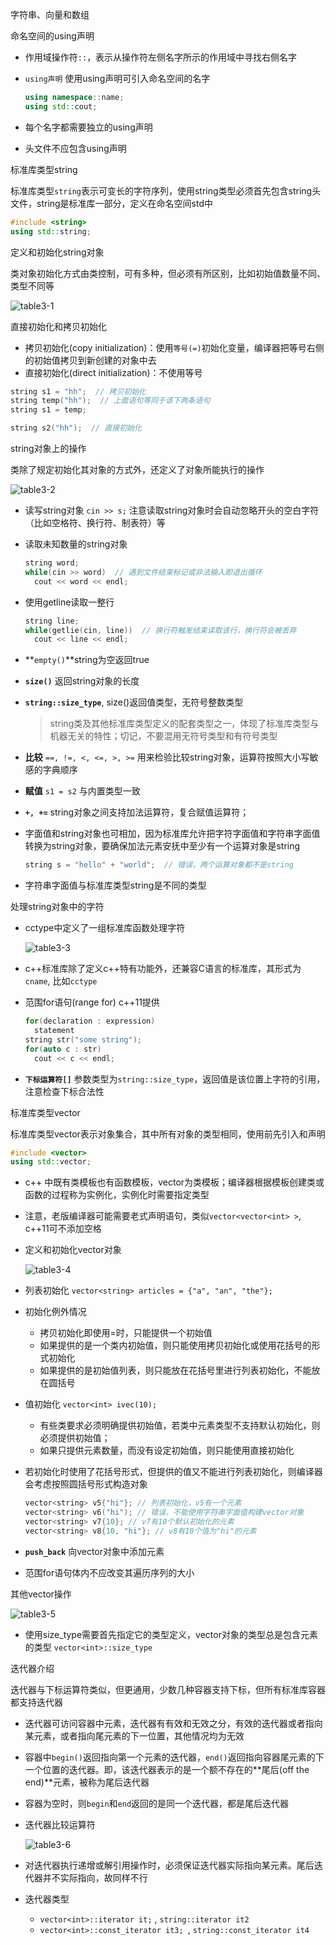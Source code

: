 字符串、向量和数组

命名空间的using声明

* 作用域操作符`::`，表示从操作符左侧名字所示的作用域中寻找右侧名字

* `using声明` 使用using声明可引入命名空间的名字

  ```c++
  using namespace::name;
  using std::cout;
  ```

* 每个名字都需要独立的using声明

* 头文件不应包含using声明



标准库类型string

标准库类型`string`表示可变长的字符序列，使用string类型必须首先包含string头文件，string是标准库一部分，定义在命名空间std中

```c++
#include <string>
using std::string;
```

定义和初始化string对象

类对象初始化方式由类控制，可有多种，但必须有所区别，比如初始值数量不同、类型不同等

![table3-1](./images/table3-1.jpg)

直接初始化和拷贝初始化

* 拷贝初始化(copy initialization)：使用`等号(=)`初始化变量，编译器把等号右侧的初始值拷贝到新创建的对象中去
* 直接初始化(direct initialization)：不使用等号

```c++
string s1 = "hh";  // 拷贝初始化
string temp("hh");  // 上面语句等同于该下两条语句
string s1 = temp;  

string s2("hh");  // 直接初始化
```

string对象上的操作

类除了规定初始化其对象的方式外，还定义了对象所能执行的操作

![table3-2](./images/table3-2.jpg)

* 读写string对象 `cin >> s;` 注意读取string对象时会自动忽略开头的空白字符（比如空格符、换行符、制表符）等

* 读取未知数量的string对象 

  ```c++
  string word;
  while(cin >> word)  // 遇到文件结束标记或非法输入即退出循环
  	cout << word << endl;
  ```

* 使用getline读取一整行

  ```c++
  string line;
  while(getlie(cin, line))  // 换行符触发结束读取该行，换行符会被丢弃
  	cout << line << endl;
  ```

* **`empty()`**string为空返回true

* **`size()`** 返回string对象的长度

* **`string::size_type`**, size()返回值类型，无符号整数类型

  >  string类及其他标准库类型定义的配套类型之一，体现了标准库类型与机器无关的特性；切记，不要混用无符号类型和有符号类型

* **比较** `==, !=, <, <=, >, >=` 用来检验比较string对象，运算符按照大小写敏感的字典顺序

* **赋值** `s1 = s2` 与内置类型一致

* **`+, +=`** string对象之间支持加法运算符，复合赋值运算符；

* 字面值和string对象也可相加，因为标准库允许把字符字面值和字符串字面值转换为string对象，要确保加法元素安抚中至少有一个运算对象是string

  ```c++
  string s = "hello" + "world";  // 错误，两个运算对象都不是string
  ```

* 字符串字面值与标准库类型string是不同的类型

处理string对象中的字符

* cctype中定义了一组标准库函数处理字符

  ![table3-3](./images/table3-3.jpg)

* c++标准库除了定义c++特有功能外，还兼容C语言的标准库，其形式为`cname`, 比如`cctype`

* 范围for语句(range for) c++11提供

  ```c++
  for(declaration : expression)
  	statement
  string str("some string");
  for(auto c : str)
    cout << c << endl;
  ```

* **`下标运算符[]`** 参数类型为`string::size_type`，返回值是该位置上字符的引用，注意检查下标合法性

标准库类型vector

标准库类型vector表示对象集合，其中所有对象的类型相同，使用前先引入和声明

```c++
#include <vector>
using std::vector;
```

* c++ 中既有类模板也有函数模板，vector为类模板；编译器根据模板创建类或函数的过程称为实例化，实例化时需要指定类型

* 注意，老版编译器可能需要老式声明语句，类似`vector<vector<int> >`, c++11可不添加空格

* 定义和初始化vector对象

  ![table3-4](./images/table3-4.jpg)

* 列表初始化 `vector<string> articles = {"a", "an", "the"}; `

* 初始化例外情况

  * 拷贝初始化即使用=时，只能提供一个初始值
  * 如果提供的是一个类内初始值，则只能使用拷贝初始化或使用花括号的形式初始化
  * 如果提供的是初始值列表，则只能放在花括号里进行列表初始化，不能放在圆括号

* 值初始化  `vector<int> ivec(10);`

  * 有些类要求必须明确提供初始值，若类中元素类型不支持默认初始化，则必须提供初始值；
  * 如果只提供元素数量，而没有设定初始值，则只能使用直接初始化

* 若初始化时使用了花括号形式，但提供的值又不能进行列表初始化，则编译器会考虑按照圆括号形式构造对象

  ```c++
  vector<string> v5{"hi"}; // 列表初始化，v5有一个元素
  vector<string> v6("hi"); // 错误，不能使用字符串字面值构建vector对象
  vector<string> v7{10}; // v7有10个默认初始化的元素
  vector<string> v8{10, "hi"}; // v8有10个值为"hi"的元素
  ```

* **`push_back`** 向vector对象中添加元素 

* 范围for语句体内不应改变其遍历序列的大小

其他vector操作

![table3-5](./images/table3-5.jpg)

* 使用size_type需要首先指定它的类型定义，vector对象的类型总是包含元素的类型 `vector<int>::size_type`



迭代器介绍

迭代器与下标运算符类似，但更通用，少数几种容器支持下标，但所有标准库容器都支持迭代器

* 迭代器可访问容器中元素，迭代器有有效和无效之分，有效的迭代器或者指向某元素，或者指向尾元素的下一位置，其他情况均为无效

* 容器中`begin()`返回指向第一个元素的迭代器，`end()`返回指向容器尾元素的下一个位置的迭代器。即，该迭代器表示的是一个额不存在的**尾后(off the end)**元素，被称为尾后迭代器

* 容器为空时，则`begin`和`end`返回的是同一个迭代器，都是尾后迭代器

* 迭代器比较运算符

  ![table3-6](./images/table3-6.jpg)

* 对迭代器执行递增或解引用操作时，必须保证迭代器实际指向某元素。尾后迭代器并不实际指向，故同样不行

* 迭代器类型

  * `vector<int>::iterator it;` , `string::iterator it2`
  * `vector<int>::const_iterator it3; `, `string::const_iterator it4`

